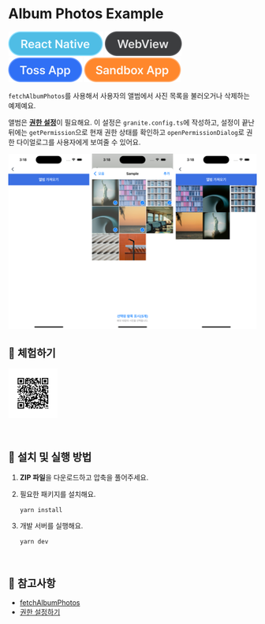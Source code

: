 # Album Photos Example

![React Native](../assets/tags/tag-react-native.svg)
![WebView](../assets/tags/tag-webview.svg)
![Toss App](../assets/tags/tag-toss-app.svg)
![Sandbox App](../assets/tags/tag-sandbox-app.svg)

`fetchAlbumPhotos`를 사용해서 사용자의 앨범에서 사진 목록을 불러오거나 삭제하는 예제예요.

앨범은 [**권한 설정**](https://developers-apps-in-toss.toss.im/bedrock/reference/framework/%EA%B6%8C%ED%95%9C/permission.html)이 필요해요. 이 설정은 `granite.config.ts`에 작성하고, 설정이 끝난 뒤에는 `getPermission`으로 현재 권한 상태를 확인하고 `openPermissionDialog`로 권한 다이얼로그를 사용자에게 보여줄 수 있어요.

<img src="../assets/examples/with-album-photos-example-image.png" ait="example image" width="1010px" />

<br />

## 📲 체험하기

<img src="../assets/qr-codes/with-album-photos-qr-code.svg" ait="qr code" width="100px" />&nbsp;

<br />

## 🚀 설치 및 실행 방법

1. **ZIP 파일**을 다운로드하고 압축을 풀어주세요.

2. 필요한 패키지를 설치해요.

   ```
   yarn install
   ```

3. 개발 서버를 실행해요.

   ```
   yarn dev
   ```

<br />

## 📌 참고사항

- [fetchAlbumPhotos](https://developers-apps-in-toss.toss.im/bedrock/reference/framework/%EC%82%AC%EC%A7%84/fetchAlbumPhotos.html)
- [권한 설정하기](https://developers-apps-in-toss.toss.im/bedrock/reference/framework/%EA%B6%8C%ED%95%9C/permission.html)
